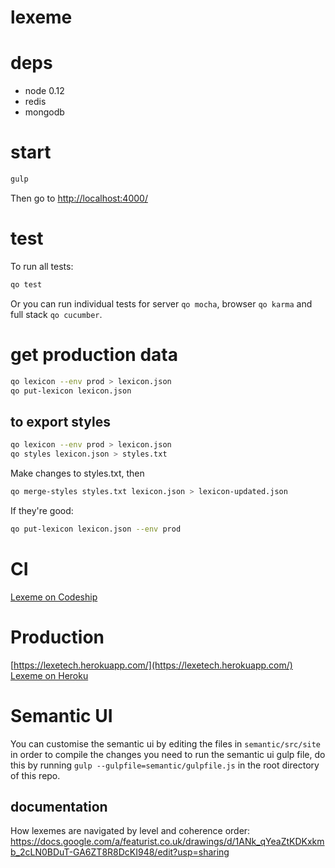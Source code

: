 lexeme
======

# deps

* node 0.12
* redis
* mongodb

# start

```bash
gulp
```

Then go to [http://localhost:4000/](http://localhost:4000/)

# test

To run all tests:

```bash
qo test
```

Or you can run individual tests for server `qo mocha`, browser `qo karma` and full stack `qo cucumber`.

# get production data

```bash
qo lexicon --env prod > lexicon.json
qo put-lexicon lexicon.json
```

## to export styles

```bash
qo lexicon --env prod > lexicon.json
qo styles lexicon.json > styles.txt
```

Make changes to styles.txt, then

```bash
qo merge-styles styles.txt lexicon.json > lexicon-updated.json
```

If they're good:

```bash
qo put-lexicon lexicon.json --env prod
```

# CI

[Lexeme on Codeship](https://codeship.com/projects/51394)

# Production

[https://lexetech.herokuapp.com/](https://lexetech.herokuapp.com/)
[Lexeme on Heroku](https://dashboard.heroku.com/apps/lexetech/resources)

# Semantic UI

You can customise the semantic ui by editing the files in `semantic/src/site` in order to compile the changes you need to run the semantic ui gulp file, do this by running `gulp --gulpfile=semantic/gulpfile.js` in the root directory of this repo.

documentation
-------------

How lexemes are navigated by level and coherence order:
https://docs.google.com/a/featurist.co.uk/drawings/d/1ANk_qYeaZtKDKxkmb_2cLN0BDuT-GA6ZT8R8DcKI948/edit?usp=sharing
